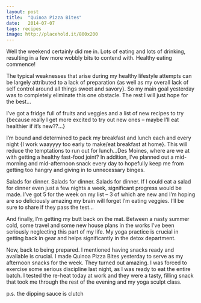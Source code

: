 ```yaml
---
layout: post
title:  "Quinoa Pizza Bites"
date:   2014-07-07
tags: recipes
image: http://placehold.it/800x200
---
```

Well the weekend certainly did me in. Lots of eating and lots of drinking, resulting in a few more wobbly bits to contend with. Healthy eating commence!

The typical weaknesses that arise during my healthy lifestyle attempts can be largely attributed to a lack of preparation {as well as my overall lack of self control around all things sweet and savory}. So my main goal yesterday was to completely eliminate this one obstacle. The rest I will just hope for the best…

I’ve got a fridge full of fruits and veggies and a list of new recipes to try {because really I get more excited to try out new ones – maybe I’ll eat healthier if it’s new??…}

I’m bound and determined to pack my breakfast and lunch each and every night {I work waayyyy too early to make/eat breakfast at home}. This will reduce the temptations to run out for lunch…Des Moines, where are we at with getting a healthy fast-food joint? In addition, I’ve planned out a mid-morning and mid-afternoon snack every day to hopefully keep me from getting too hangry and giving in to unnecessary binges.

Salads for dinner. Salads for dinner. Salads for dinner. If I could eat a salad for dinner even just a few nights a week, significant progress would be made. I’ve got 5 for the week on my list – 3 of which are new and I’m hoping are so deliciously amazing my brain will forget I’m eating veggies. I’ll be sure to share if they pass the test…

And finally, I’m getting my butt back on the mat. Between a nasty summer cold, some travel and some new house plans in the works I’ve been seriously neglecting this part of my life. My yoga practice is crucial in getting back in gear and helps significantly in the detox department.

Now, back to being prepared. I mentioned having snacks ready and available is crucial. I made Quinoa Pizza Bites yesterday to serve as my afternoon snacks for the week. They turned out amazing. I was forced to exercise some serious discipline last night, as I was ready to eat the entire batch. I tested the re-heat today at work and they were a tasty, filling snack that took me through the rest of the evening and my yoga sculpt class.

p.s. the dipping sauce is clutch